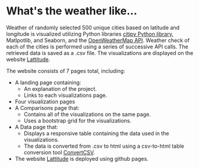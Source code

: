 # What's the weather like...

Weather of randomly selected 500 unique cities based on latitude and longitude is visualized utilizing Python libraries [citipy Python library](https://pypi.python.org/pypi/citipy), Matlpotlib, and Seaborn, and the [OpenWeatherMap API](https://openweathermap.org/api). Weather check of each of the cities is performed using a series of successive API calls. The retrieved data is saved as a .csv file. The visualizations are displayed on the website [Lattitude](https://rupalishah.github.io/lattitude/).

The website consists of 7 pages total, including:

* A landing page containing:
  * An explanation of the project.
  * Links to each visualizations page.
* Four visualization pages 
* A Comparisons page that:
  * Contains all of the visualizations on the same page.
  * Uses a bootstrap grid for the visualizations.
* A Data page that:
  * Displays a responsive table containing the data used in the visualizations.
  * The data is converted from .csv to html using a csv-to-html table conversion tool [ConvertCSV](http://www.convertcsv.com/csv-to-html.htm).
* The website [Lattitude](https://rupalishah.github.io/lattitude/) is deployed using github pages.

